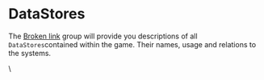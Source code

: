 # DataStores

The [Broken link](broken-reference "mention") group will provide you descriptions of all `DataStores`contained within the game. Their names, usage and relations to the systems.



\


